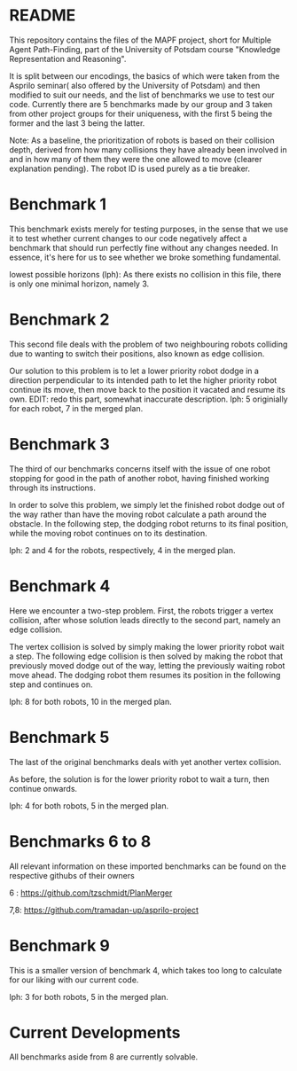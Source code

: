 # README
This repository contains the files of the MAPF project, short for Multiple Agent Path-Finding, part of the University of Potsdam course "Knowledge Representation and Reasoning".

It is split between our encodings, the basics of which were taken from the Asprilo seminar( also offered by the University of Potsdam) and then modified to suit our needs, and the list of benchmarks we use to test our code. Currently there are 5 benchmarks made by our group and 3 taken from other project groups for their uniqueness, with the first 5 being the former and the last 3 being the latter.

Note: As a baseline, the prioritization of robots is based on their collision depth, derived from how many collisions they have already been involved in and in how many of them they were the one allowed to move (clearer explanation pending). The robot ID is used purely as a tie breaker.

# Benchmark 1
This benchmark exists merely for testing purposes, in the sense that we use it to test whether current changes to our code negatively affect a benchmark that should run perfectly fine without any changes needed. In essence, it's here for us to see whether we broke something fundamental.

lowest possible horizons (lph): As there exists no collision in this file, there is only one minimal horizon, namely 3.

# Benchmark 2
This second file deals with the problem of two neighbouring robots colliding due to wanting to switch their positions, also known as edge collision.

Our solution to this problem is to let a lower priority robot dodge in a direction perpendicular to its intended path to let the higher priority robot continue its move, then move back to the position it vacated and resume its own.
EDIT: redo this part, somewhat inaccurate description.
lph: 5 originially for each robot, 7 in the merged plan.

# Benchmark 3
The third of our benchmarks concerns itself with the issue of one robot stopping for good in the path of another robot, having finished working through its instructions.

In order to solve this problem, we simply let the finished robot dodge out of the way rather than have the moving robot calculate a path around the obstacle. In the following step, the dodging robot returns to its final position, while the moving robot continues on to its destination.

lph: 2 and 4 for the robots, respectively, 4 in the merged plan.

# Benchmark 4 
Here we encounter a two-step problem. First, the robots trigger a vertex collision, after whose solution leads directly to the second part, namely an edge collision.

The vertex collision is solved by simply making the lower priority robot wait a step. The following edge collision is then solved by making the robot that previously moved dodge out of the way, letting the previously waiting robot move ahead. The dodging robot them resumes its position in the following step and continues on.

lph: 8 for both robots, 10 in the merged plan.

# Benchmark 5
The last of the original benchmarks deals with yet another vertex collision.

As before, the solution is for the lower priority robot to wait a turn, then continue onwards.

lph: 4 for both robots, 5 in the merged plan.

# Benchmarks 6 to 8
All relevant information on these imported benchmarks can be found on the respective githubs of their owners 

6  : https://github.com/tzschmidt/PlanMerger 

7,8: https://github.com/tramadan-up/asprilo-project

# Benchmark 9
This is a smaller version of benchmark 4, which takes too long to calculate for our liking with our current code.
  
lph: 3 for both robots, 5 in the merged plan.

# Current Developments
All benchmarks aside from 8 are currently solvable.

